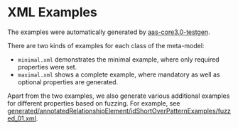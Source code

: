 # XML Examples

The examples were automatically generated by [aas-core3.0-testgen].

There are two kinds of examples for each class of the meta-model:

* `minimal.xml` demonstrates the minimal example, where only required properties were set.
* `maximal.xml` shows a complete example, where mandatory as well as optional properties are generated.

Apart from the two examples, we also generate various additional examples for different properties based on fuzzing.
For example, see [generated/annotatedRelationshipElement/idShortOverPatternExamples/fuzzed\_01.xml].

[aas-core3.0-testgen]: https://github.com/aas-core-works/aas-core3.0-testgen

[generated/annotatedRelationshipElement/idShortOverPatternExamples/fuzzed\_01.xml]: generated/AnnotatedRelationshipElement/idShortOverPatternExamples/fuzzed\_01.xml 

